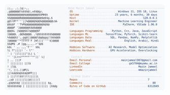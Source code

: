 <picture>
  <source srcset="https://raw.githubusercontent.com/mmazinjameel/mmazinjameel/main/dark_mode.svg?v=1749006647" media="(prefers-color-scheme: dark)">
  <img src="https://raw.githubusercontent.com/mmazinjameel/mmazinjameel/main/light_mode.svg?v=1749006647">
</picture>
